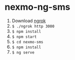 # nexmo-ng-sms
1. Download [ngrok](https://ngrok.com/download)
2. `$ ./ngrok http 3000`
3. `$ npm install`
4. `$ npm start`
5. `$ cd nexmo-sms`
6. `$ npm install`
7. `$ ng serve`
